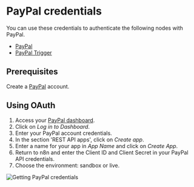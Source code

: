 # PayPal credentials

You can use these credentials to authenticate the following nodes with PayPal.

- [PayPal](/integrations/builtin/app-nodes/n8n-nodes-base.paypal/)
- [PayPal Trigger](/integrations/builtin/trigger-nodes/n8n-nodes-base.paypaltrigger/)

## Prerequisites

Create a [PayPal](https://paypal.com/) account.

## Using OAuth

1. Access your [PayPal dashboard](https://developer.paypal.com/developer/applications/).
2. Click on *Log in to Dashboard*.
3. Enter your PayPal account credentials.
4. In the section 'REST API apps', click on *Create app*.
5. Enter a name for your app in *App Name* and click on *Create App*.
6. Return to n8n and enter the Client ID and Client Secret in your PayPal API credentials.
7. Choose the environment: sandbox or live.

![Getting PayPal credentials](/_images/integrations/builtin/credentials/paypal/using-oauth.gif)

